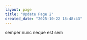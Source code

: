 ```yaml
---
layout: page
title: "Update Page 2"
created_date: "2025-10-22 18:48:43"
---
```


semper nunc neque est sem 
